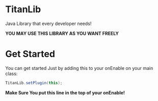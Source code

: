 # TitanLib
Java Library that every developer needs!

__YOU MAY USE THIS LIBRARY AS YOU WANT FREELY__

# Get Started
You can get started Just by adding this to your onEnable on your main class: 
```Java
TitanLib.setPlugin(this);
```
__Make Sure You put this line in the top of your onEnable!__
